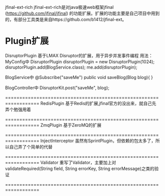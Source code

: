 jfinal-ext-rich
jfinal-ext-rich是对java极速web框架jfinal (https://github.com/jfinal/jfinal) 的功能扩展。扩展的功能主要是自己项目中用到 的，有部分工具类是来自https://github.com/b1412/jfinal-ext。

Plugin扩展
==================================================================
DisruptorPlugin
基于LMAX Disruptor的扩展，用于异步并发事件编程
用法：
MyConfig中
DisruptorPlugin disruptorPlugin = new DisruptorPlugin(1024);
disruptorPlugin.add(BlogService.class);
me.add(disruptorPlugin);

BlogService中
@Subscribe("saveMe")
public void saveBlog(Blog blog){
}

BlogController中
DisruptorKit.post("saveMe", blog);

==================================================================
RedisPlugin
基于Redis的扩展,jfinal官方的没出来，就自己先弄个勉强用着

==================================================================
ZmqPlugin
基于ZeroMQ的扩展

==================================================================
InjectInterceptor
虽然有SprintPlugin，但依赖的包太多了，所以自己弄了个简单的代替

==================================================================
Validator
重写了Validator，主要加上对validateRequired(String field, String errorKey, String errorMessage)之类的验证

==================================================================

